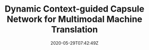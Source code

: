 ---
title: "Dynamic Context-guided Capsule Network for Multimodal Machine Translation"
authors:
- Huan Lin
- Fandong Meng
- Jinsong Su
- Yongjing Yin
- Zhengyuan Yang
- Yubin Ge
- Jie Zhou
- Jiebo Luo
author_notes:
- 
- 
- "通讯作者"
- 
- 
- 
- 
- 
date: "2020-05-29T07:42:49Z"
publishDate: "2025-05-29T07:42:49Z"
publication_types: [direction2]
publication: "**In Proc. of ACMMM 2020. Oral.** (CCF-A类)"
---